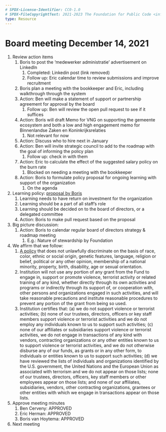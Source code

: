 ```yaml
---
# SPDX-License-Identifier: CC0-1.0
# SPDX-FileCopyrightText: 2021-2023 The Foundation for Public Code <info@publiccode.net>
type: Resource
---
```


# Board meeting December 14, 2021

1. Review action items
    1. Boris to post the ‘medewerker administratie’ advertisement on LinkedIn
        1. Completed: Linkedin post (link removed)
        2. Follow up: Eric calendar time to review submissions and improve recruitment
    2. Boris plan a meeting with the bookkeeper and Eric, including walkthrough through the system
    3. Action: Ben will make a statement of support or partnership agreement for approval by the board
        1. Follow up: Ben will review the open pull request to see if it suffices
    4. Action: Boris will draft Memo for VNG on supporting the gemeente ecosystem and both a low and high engagement memo for Binnenlandse Zaken en Koninkrijksrelaties
        1. Not relevant for now
    5. Action: Discuss who to hire next in January
    6. Action: Ben will invite strategic council to add to the roadmap with the goal of informing the policy plan
        1. Follow up: check in with them
    7. Action: Eric to calculate the effect of the suggested salary policy on the burn rate
        1. Blocked on needing a meeting with the bookkeeper
    8. Action: Boris to formulate policy proposal for ongoing learning with support of the organization
        1. On the agenda
2. Learning policy: [proposal by Boris](../../activities/staff-information/request-professional-development.md)
    1. Learning needs to have return on investment for the organization
    2. Learning should be a part of all staff’s role
    3. Learning should be decided on to the board of directors, or a delegated committee
    4. Action: Boris to make pull request based on the proposal
3. Big picture discussion:
    1. Action: Boris to calendar regular board of directors strategy & roadmap meeting
        1. E.g.: Nature of stewardship by Foundation
4. We affirm that we follow:
    1. [A policy](https://ec.europa.eu/info/aid-development-cooperation-fundamental-rights/your-rights-eu/know-your-rights/equality/non-discrimination_en) that does not unlawfully discriminate on the basis of race, color, ethnic or social origin, genetic features, language, religion or belief, political or any other opinion, membership of a national minority, property, birth, disability, age or sexual orientation.
    2. Institution will not use any portion of any grant from the Fund to engage in, support or promote violence, terrorist activity or related training of any kind, whether directly through its own activities and programs or indirectly through its support of, or cooperation with, other persons and organizations engaged in such activities, and will take reasonable precautions and institute reasonable procedures to prevent any portion of the grant from being so used.
    3. Institution certifies that: (a) we do not support violence or terrorist activities; (b) none of our trustees, directors, officers or key staff members support violence or terrorist activities and we do not employ any individuals known to us to support such activities; (c) none of our affiliates or subsidiaries support violence or terrorist activities, we do not engage in transactions of any kind with vendors, contracting organizations or any other entities known to us to support violence or terrorist activities, and we do not otherwise disburse any of our funds, as grants or in any other form, to individuals or entities known to us to support such activities; (d) we have reviewed the lists of individuals and organizations identified by the U.S. government, the United Nations and the European Union as associated with terrorism and we do not appear on those lists; none of our trustees, directors, officers, key staff members or other employees appear on those lists; and none of our affiliates, subsidiaries, vendors, other contracting organizations, grantees or other entities with which we engage in transactions appear on those lists.
5. Approve meeting minutes
    1. Ben Cerveny: APPROVED
    2. Eric Herman: APPROVED
    3. Boris van Hoytema: APPROVED
6. Next meeting
